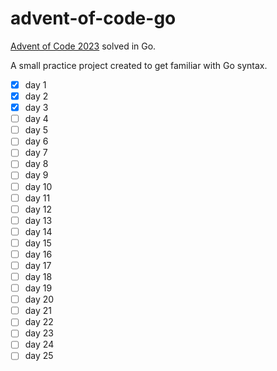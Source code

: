 # advent-of-code-go
[Advent of Code 2023](https://adventofcode.com/2023/about) solved in Go.

A small practice project created to get familiar with Go syntax.

- [x] day 1
- [x] day 2
- [x] day 3
- [ ] day 4
- [ ] day 5
- [ ] day 6
- [ ] day 7
- [ ] day 8
- [ ] day 9
- [ ] day 10 
- [ ] day 11
- [ ] day 12
- [ ] day 13
- [ ] day 14
- [ ] day 15
- [ ] day 16
- [ ] day 17
- [ ] day 18
- [ ] day 19
- [ ] day 20
- [ ] day 21
- [ ] day 22
- [ ] day 23
- [ ] day 24
- [ ] day 25
